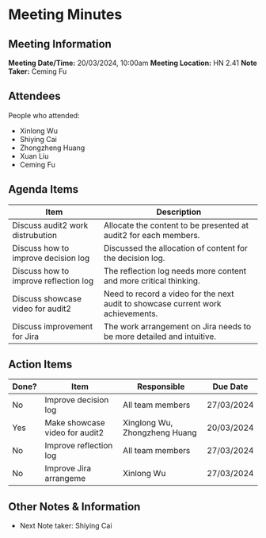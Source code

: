 # Meeting Minutes
## Meeting Information
**Meeting Date/Time:** 20/03/2024, 10:00am
**Meeting Location:** HN 2.41
**Note Taker:**  Ceming Fu

## Attendees
People who attended:
- Xinlong Wu
- Shiying Cai
- Zhongzheng Huang
- Xuan Liu
- Ceming Fu

<!--
Discuss audit2 work distrubution.
Discuss how to improve decision log.
Discuss how to improve reflection log.
Discuss showcase video for audit2.
Discuss improvement for Jira.
-->

## Agenda Items

Item | Description
---- | ----
Discuss audit2 work distrubution | Allocate the content to be presented at audit2 for each members. 
Discuss how to improve decision log | Discussed the allocation of content for the decision log.
Discuss how to improve reflection log | The reflection log needs more content and more critical thinking.
Discuss showcase video for audit2 | Need to record a video for the next audit to showcase current work achievements.
Discuss improvement for Jira |The work arrangement on Jira needs to be more detailed and intuitive.

## Action Items

| Done? | Item                                                  | Responsible                 | Due Date   |
| ----- | ----------------------------------------------------- | --------------------------- | ---------- |
| No    | Improve decision log                                  | All team members            | 27/03/2024 |
| Yes   | Make showcase video for audit2                        | Xinglong Wu, Zhongzheng Huang | 20/03/2024 |
| No    | Improve reflection log                                | All team members            | 27/03/2024 |
| No    | Improve Jira arrangeme                                | Xinlong Wu                  | 27/03/2024 |



## Other Notes & Information
- Next Note taker: Shiying Cai
